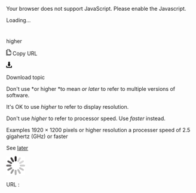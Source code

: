 Your browser does not support JavaScript. Please enable the Javascript.

Loading...

# 

higher

![Copy URL](higher_files/Copy.png)
Copy URL

![Download](higher_files/Download.png)

Download topic

Don't use *or higher *to mean *or later* to refer to multiple versions of software.

It's OK to use *higher* to refer to display resolution. 

Don't use *higher* to refer to processor speed. Use *faster* instead.

Examples
1920 × 1200 pixels or higher resolution
a processer speed of 2.5 gigahertz (GHz) or faster

See [later](https://worldready.cloudapp.net/Styleguide/Read?id=2700&topicid=32560)

![In progress](higher_files/activity-large.gif)

URL :
